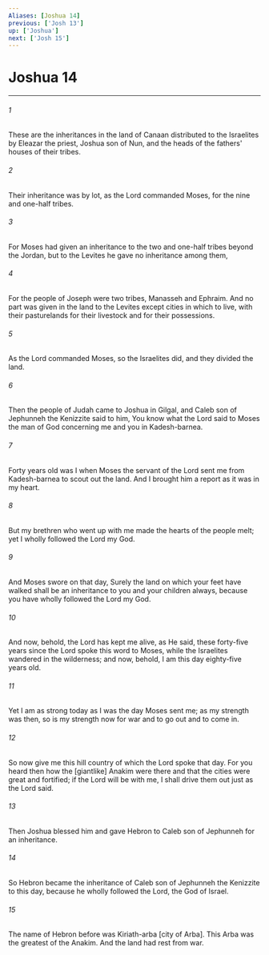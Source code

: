 ```yaml
---
Aliases: [Joshua 14]
previous: ['Josh 13']
up: ['Joshua']
next: ['Josh 15']
---
```

# Joshua 14

***














###### 1 






These are the inheritances in the land of Canaan distributed to the Israelites by Eleazar the priest, Joshua son of Nun, and the heads of the fathers' houses of their tribes. 













###### 2 






Their inheritance was by lot, as the Lord commanded Moses, for the nine and one-half tribes. 













###### 3 






For Moses had given an inheritance to the two and one-half tribes beyond the Jordan, but to the Levites he gave no inheritance among them, 













###### 4 






For the people of Joseph were two tribes, Manasseh and Ephraim. And no part was given in the land to the Levites except cities in which to live, with their pasturelands for their livestock and for their possessions. 













###### 5 






As the Lord commanded Moses, so the Israelites did, and they divided the land. 













###### 6 






Then the people of Judah came to Joshua in Gilgal, and Caleb son of Jephunneh the Kenizzite said to him, You know what the Lord said to Moses the man of God concerning me and you in Kadesh-barnea. 













###### 7 






Forty years old was I when Moses the servant of the Lord sent me from Kadesh-barnea to scout out the land. And I brought him a report as it was in my heart. 













###### 8 






But my brethren who went up with me made the hearts of the people melt; yet I wholly followed the Lord my God. 













###### 9 






And Moses swore on that day, Surely the land on which your feet have walked shall be an inheritance to you and your children always, because you have wholly followed the Lord my God. 













###### 10 






And now, behold, the Lord has kept me alive, as He said, these forty-five years since the Lord spoke this word to Moses, while the Israelites wandered in the wilderness; and now, behold, I am this day eighty-five years old. 













###### 11 






Yet I am as strong today as I was the day Moses sent me; as my strength was then, so is my strength now for war and to go out and to come in. 













###### 12 






So now give me this hill country of which the Lord spoke that day. For you heard then how the [giantlike] Anakim were there and that the cities were great and fortified; if the Lord will be with me, I shall drive them out just as the Lord said. 













###### 13 






Then Joshua blessed him and gave Hebron to Caleb son of Jephunneh for an inheritance. 













###### 14 






So Hebron became the inheritance of Caleb son of Jephunneh the Kenizzite to this day, because he wholly followed the Lord, the God of Israel. 













###### 15 






The name of Hebron before was Kiriath-arba [city of Arba]. This Arba was the greatest of the Anakim. And the land had rest from war.
